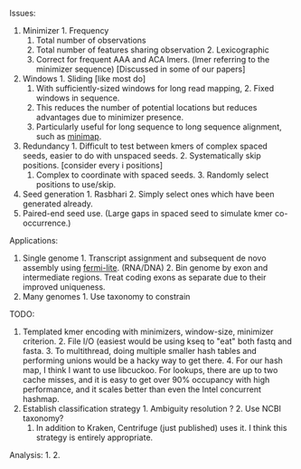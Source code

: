 Issues:
  1. Minimizer
    1. Frequency
      1. Total number of observations
      2. Total number of features sharing observation
    2. Lexicographic
      1. Correct for frequent AAA and ACA lmers. (lmer referring to the minimizer sequence) [Discussed in some of our papers]
  2. Windows
    1. Sliding [like most do]
      1. With sufficiently-sized windows for long read mapping, 
    2. Fixed windows in sequence.
      1. This reduces the number of potential locations but reduces advantages due to minimizer presence.
      2. Particularly useful for long sequence to long sequence alignment, such as [minimap](https://github.com/lh3/minimap).
  3. Redundancy
    1. Difficult to test between kmers of complex spaced seeds, easier to do with unspaced seeds.
    2. Systematically skip positions. [consider every i positions]
      1. Complex to coordinate with spaced seeds.
    3. Randomly select positions to use/skip.
  4. Seed generation
    1. Rasbhari
    2. Simply select ones which have been generated already.
  5. Paired-end seed use. (Large gaps in spaced seed to simulate kmer co-occurrence.)

Applications:
  1. Single genome
    1. Transcript assignment and subsequent de novo assembly using [fermi-lite](https://github.com/lh3/fermi-lite). (RNA/DNA)
    2. Bin genome by exon and intermediate regions. Treat coding exons as separate due to their improved uniqueness.
  2. Many genomes
    1. Use taxonomy to constrain

TODO:
  1. Templated kmer encoding with minimizers, window-size, minimizer criterion.
    2. File I/O (easiest would be using kseq to "eat" both fastq and fasta.
    3. To multithread, doing multiple smaller hash tables and performing unions would be a hacky way to get there.
    4. For our hash map, I think I want to use libcuckoo. For lookups, there are up to two cache misses,
       and it is easy to get over 90% occupancy with high performance, and it scales better than even
       the Intel concurrent hashmap.
  2. Establish classification strategy
    1. Ambiguity resolution ?
    2. Use NCBI taxonomy?
      1. In addition to Kraken, Centrifuge (just published) uses it. I think this strategy is entirely appropriate.

Analysis:
  1. 
  2. 
